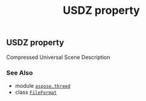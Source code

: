 ﻿---
title: USDZ property
second_title: Aspose.3D for Python via .NET API References
description: 
type: docs
weight: 500
url: /aspose.threed/fileformat/usdz/
is_root: false
---

## USDZ property


Compressed Universal Scene Description

### See Also
* module [`aspose.threed`](../../)
* class [`FileFormat`](/3d/python-net/aspose.threed/fileformat)
